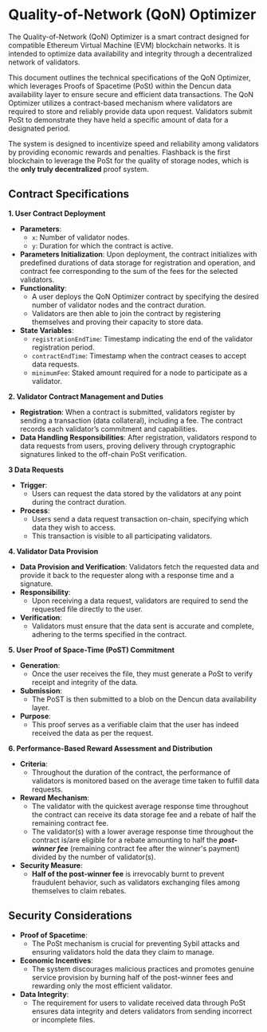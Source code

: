 # Quality-of-Network (QoN) Optimizer

The Quality-of-Network (QoN) Optimizer is a smart contract designed for compatible Ethereum Virtual Machine (EVM) blockchain networks. It is intended to optimize data availability and integrity through a decentralized network of validators.&#x20;

This document outlines the technical specifications of the QoN Optimizer, which leverages Proofs of Spacetime (PoSt) within the Dencun data availability layer to ensure secure and efficient data transactions. The QoN Optimizer utilizes a contract-based mechanism where validators are required to store and reliably provide data upon request. Validators submit PoSt to demonstrate they have held a specific amount of data for a designated period.&#x20;

The system is designed to incentivize speed and reliability among validators by providing economic rewards and penalties. Flashback is the first blockchain to leverage the PoSt for the quality of storage nodes, which is the **only truly decentralized** proof system.

## Contract Specifications

**1. User Contract Deployment**

* **Parameters**:
  * `x`: Number of validator nodes.
  * `y`: Duration for which the contract is active.
* **Parameters Initialization**: Upon deployment, the contract initializes with predefined durations of data storage for registration and operation, and contract fee corresponding to the sum of the fees for the selected validators.
* **Functionality**:
  * A user deploys the QoN Optimizer contract by specifying the desired number of validator nodes and the contract duration.
  * Validators are then able to join the contract by registering themselves and proving their capacity to store data.
* **State Variables**:
  * `registrationEndTime`: Timestamp indicating the end of the validator registration period.
  * `contractEndTime`: Timestamp when the contract ceases to accept data requests.
  * `minimumFee`: Staked amount required for a node to participate as a validator.

**2. Validator Contract Management and Duties**

* **Registration**: When a contract is submitted, validators register by sending a transaction (data collateral), including a fee. The contract records each validator’s commitment and capabilities.
* **Data Handling Responsibilities**: After registration, validators respond to data requests from users, proving delivery through cryptographic signatures linked to the off-chain PoSt verification.

**3 Data Requests**

* **Trigger**:
  * Users can request the data stored by the validators at any point during the contract duration.
* **Process**:
  * Users send a data request transaction on-chain, specifying which data they wish to access.
  * This transaction is visible to all participating validators.

**4. Validator Data Provision**

* **Data Provision and Verification**: Validators fetch the requested data and provide it back to the requester along with a response time and a signature.
* **Responsibility**:
  * Upon receiving a data request, validators are required to send the requested file directly to the user.
* **Verification**:
  * Validators must ensure that the data sent is accurate and complete, adhering to the terms specified in the contract.

**5. User Proof of Space-Time (PoST) Commitment**

* **Generation**:
  * Once the user receives the file, they must generate a PoSt to verify receipt and integrity of the data.
* **Submission**:
  * The PoST is then submitted to a blob on the Dencun data availability layer.
* **Purpose**:
  * This proof serves as a verifiable claim that the user has indeed received the data as per the request.

**6. Performance-Based Reward Assessment and Distribution**

* **Criteria**:
  * Throughout the duration of the contract, the performance of validators is monitored based on the average time taken to fulfill data requests.
* **Reward Mechanism**:
  * The validator with the quickest average response time throughout the contract can receive its data storage fee and a rebate of half the remaining contract fee.
  * The validator(s) with a lower average response time throughout the contract is/are eligible for a rebate amounting to half the _**post-winner fee**_ (remaining contract fee after the winner's payment) divided by the number of validator(s).
* **Security Measure**:
  * **Half of the post-winner fee** is irrevocably burnt to prevent fraudulent behavior, such as validators exchanging files among themselves to claim rebates.

## Security Considerations

* **Proof of Spacetime**:
  * The PoSt mechanism is crucial for preventing Sybil attacks and ensuring validators hold the data they claim to manage.
* **Economic Incentives**:
  * The system discourages malicious practices and promotes genuine service provision by burning half of the post-winner fees and rewarding only the most efficient validator.
* **Data Integrity**:
  * The requirement for users to validate received data through PoSt ensures data integrity and deters validators from sending incorrect or incomplete files.
